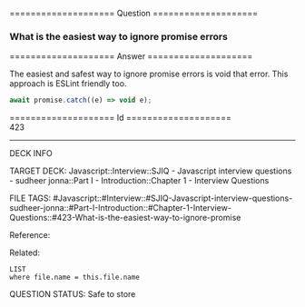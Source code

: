 ==================== Question ====================  

### What is the easiest way to ignore promise errors  

==================== Answer ====================  

The easiest and safest way to ignore promise errors is void that error. This
approach is ESLint friendly too.

```js
await promise.catch((e) => void e);
```

==================== Id ====================  
423
<!--ID: 1707879819152-->

---

DECK INFO

TARGET DECK: Javascript::Interview::SJIQ - Javascript interview questions - sudheer jonna::Part I - Introduction::Chapter 1 - Interview Questions

FILE TAGS: #Javascript::#Interview::#SJIQ-Javascript-interview-questions-sudheer-jonna::#Part-I-Introduction::#Chapter-1-Interview-Questions::#423-What-is-the-easiest-way-to-ignore-promise

Reference:

Related:

```dataview
LIST
where file.name = this.file.name
```
QUESTION STATUS: Safe to store
